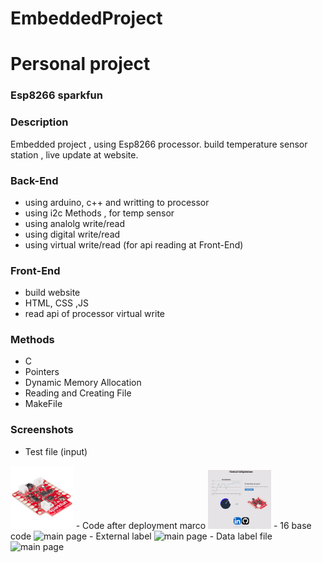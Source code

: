 # EmbeddedProject

# Personal project

### Esp8266 sparkfun

### Description
Embedded project , using Esp8266 processor. 
build temperature sensor station , live update at website.

### Back-End
- using arduino, c++ and writting to processor
- using i2c Methods , for temp sensor
- using analolg write/read
- using digital write/read
- using virtual write/read (for api reading at Front-End)
### Front-End
- build website
- HTML, CSS ,JS
- read api of processor virtual write

### Methods
- C
- Pointers
- Dynamic Memory Allocation
- Reading and Creating File
- MakeFile
### Screenshots

- Test file (input)
<img src="/screenshots/esp8266.jpg" alt="main page" width=20% height=20% />
- Code after deployment marco
 <img src="/screenshots/gif web.gif" alt="main page" width=20% height=30%/>
- 16 base code
<img src="/screenshots/32 base code file.png" alt="main page"/>
- External label
 <img src="/screenshots/extern file.png" alt="main page"/>
- Data label file 
<img src="/screenshots/data label file.png" alt="main page"/>

